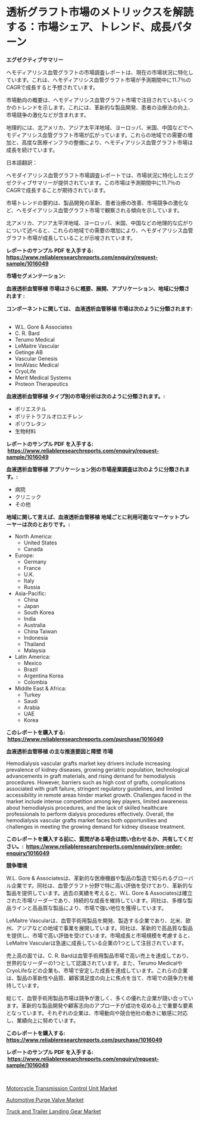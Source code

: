 <p><h1>透析グラフト市場のメトリックスを解読する：市場シェア、トレンド、成長パターン</h1></p><p><strong>エグゼクティブサマリー</strong></p>
<p><p>ヘモディアリシス血管グラフトの市場調査レポートは、現在の市場状況に特化しています。これは、ヘモディアリシス血管グラフト市場が予測期間中に11.7％のCAGRで成長すると予想されています。</p><p>市場動向の概要は、ヘモディアリシス血管グラフト市場で注目されているいくつかのトレンドを示します。これには、革新的な製品開発、患者の治療法の向上、市場競争の激化などが含まれます。</p><p>地理的には、北アメリカ、アジア太平洋地域、ヨーロッパ、米国、中国などでヘモディアリシス血管グラフト市場が広がっています。これらの地域での需要の増加と、高度な医療インフラの整備により、ヘモディアリシス血管グラフト市場は成長を続けています。</p><p>日本語翻訳：</p><p>ヘモダイアリシス血管グラフト市場調査レポートでは、市場状況に特化したエグゼクティブサマリーが提供されています。この市場は予測期間中に11.7％のCAGRで成長することが期待されています。</p><p>市場トレンドの要約は、製品開発の革新、患者治療の改善、市場競争の激化など、ヘモダイアリシス血管グラフト市場で観察される傾向を示しています。</p><p>北アメリカ、アジア太平洋地域、ヨーロッパ、米国、中国などの地理的な広がりについて述べると、これらの地域での需要の増加により、ヘモダイアリシス血管グラフト市場が成長していることが示唆されています。</p></p>
<p><strong>レポートのサンプル PDF を入手する: <a href="https://www.reliableresearchreports.com/enquiry/request-sample/1016049">https://www.reliableresearchreports.com/enquiry/request-sample/1016049</a></strong></p>
<p><strong>市場セグメンテーション:</strong></p>
<p><strong> 血液透析血管移植 市場はさらに概要、展開、アプリケーション、地域に分類されます :</strong></p>
<p><strong>コンポーネントに関しては、 血液透析血管移植 市場は次のように分類されます: &nbsp;</strong></p>
<p><ul><li>W.L. Gore & Associates</li><li>C. R. Bard</li><li>Terumo Medical</li><li>LeMaitre Vascular</li><li>Getinge AB</li><li>Vascular Genesis</li><li>InnAVasc Medical</li><li>CryoLife</li><li>Merit Medical Systems</li><li>Proteon Therapeutics</li></ul></p>
<p><strong> 血液透析血管移植 タイプ別の市場分析は次のように分類されます。:</strong></p>
<p><ul><li>ポリエステル</li><li>ポリテトラフルオロエチレン</li><li>ポリウレタン</li><li>生物材料</li></ul></p>
<p><strong>レポートのサンプル PDF を入手する: &nbsp;<a href="https://www.reliableresearchreports.com/enquiry/request-sample/1016049">https://www.reliableresearchreports.com/enquiry/request-sample/1016049</a></strong></p>
<p><strong> 血液透析血管移植 アプリケーション別の市場産業調査は次のように分類されます。:</strong></p>
<p><ul><li>病院</li><li>クリニック</li><li>その他</li></ul></p>
<p><strong>地域に関して言えば、血液透析血管移植 地域ごとに利用可能なマーケットプレーヤーは次のとおりです。:</strong></p>
<p><ul>
    <li>
        North America:
        <ul>
            <li>United States</li>
            <li>Canada</li>
        </ul>
    </li>
    <li>
        Europe:
        <ul>
            <li>Germany</li>
            <li>France</li>
            <li>U.K.</li>
            <li>Italy</li>
            <li>Russia</li>
        </ul>
    </li>
    <li>
        Asia-Pacific:
        <ul>
            <li>China</li>
            <li>Japan</li>
            <li>South Korea</li>
            <li>India</li>
            <li>Australia</li>
            <li>China Taiwan</li>
            <li>Indonesia</li>
            <li>Thailand</li>
            <li>Malaysia</li>
        </ul>
    </li>
    <li>
        Latin America:
        <ul>
            <li>Mexico</li>
            <li>Brazil</li>
            <li>Argentina Korea</li>
            <li>Colombia</li>
        </ul>
    </li>
    <li>
        Middle East & Africa:
        <ul>
            <li>Turkey</li>
            <li>Saudi</li>
            <li>Arabia</li>
            <li>UAE</li>
            <li>Korea</li>
        </ul>
    </li>
    </ul></p>
<p><strong>このレポートを購入する: &nbsp;<a href="https://www.reliableresearchreports.com/purchase/1016049">https://www.reliableresearchreports.com/purchase/1016049</a></strong></p>
<p><strong>血液透析血管移植 の主な推進要因と障壁 市場</strong></p>
<p><p>Hemodialysis vascular grafts market key drivers include increasing prevalence of kidney diseases, growing geriatric population, technological advancements in graft materials, and rising demand for hemodialysis procedures. However, barriers such as high cost of grafts, complications associated with graft failure, stringent regulatory guidelines, and limited accessibility in remote areas hinder market growth. Challenges faced in the market include intense competition among key players, limited awareness about hemodialysis procedures, and the lack of skilled healthcare professionals to perform dialysis procedures effectively. Overall, the hemodialysis vascular grafts market faces both opportunities and challenges in meeting the growing demand for kidney disease treatment.</p></p>
<p><strong>このレポートを購入する前に、質問がある場合は問い合わせるか、共有してください。:&nbsp; <a href="https://www.reliableresearchreports.com/enquiry/pre-order-enquiry/1016049">https://www.reliableresearchreports.com/enquiry/pre-order-enquiry/1016049</a></strong></p>
<p><strong>競争環境</strong></p>
<p><p>W.L. Gore & Associatesは、革新的な医療機器や製品の製造で知られるグローバル企業です。同社は、血管グラフト分野で特に高い評価を受けており、革新的な製品を提供しています。過去の実績を考えると、W.L. Gore & Associatesは確立された市場リーダーであり、持続的な成長を維持しています。同社は、多様な製品ラインと高品質な製品により、市場で強い地位を獲得しています。</p><p>LeMaitre Vascularは、血管手術用製品を開発、製造する企業であり、北米、欧州、アジアなどの地域で事業を展開しています。同社は、革新的で高品質な製品を提供し、市場で高い評価を受けています。市場成長と市場規模を考慮すると、LeMaitre Vascularは急速に成長している企業の1つとして注目されています。</p><p>売上高の面では、C. R. Bardは血管手術用製品市場で高い売上を達成しており、世界的なリーダーの1つとして認識されています。また、Terumo MedicalやCryoLifeなどの企業も、市場で安定した成長を達成しています。これらの企業は、製品の革新性や品質、顧客満足度の向上に焦点を当て、市場での競争力を維持しています。</p><p>総じて、血管手術用製品市場は競争が激しく、多くの優れた企業が競い合っています。革新的な製品開発や顧客志向のアプローチが成功を収める上で重要な要素となっています。それぞれの企業は、市場動向や競合他社の動きに敏感に対応し、業績向上に努めています。</p></p>
<p><strong>このレポートを購入する: &nbsp; <a href="https://www.reliableresearchreports.com/purchase/1016049">https://www.reliableresearchreports.com/purchase/1016049</a></strong></p>
<p><strong>レポートのサンプル PDF を入手する: &nbsp;<a href="https://www.reliableresearchreports.com/enquiry/request-sample/1016049">https://www.reliableresearchreports.com/enquiry/request-sample/1016049</a></strong><strong></strong></p>
<p>&nbsp;</p>
<p><p><a href="https://copper-carbon-84f.notion.site/Motorcycle-Transmission-Control-Unit-Market-Size-Global-Industry-Overview-Market-Segmentation-and--5dee2d5011184d0ab5a6d06bfac2f142">Motorcycle Transmission Control Unit Market</a></p><p><a href="https://cedar-agate-3da.notion.site/Automotive-Purge-Valve-Market-Size-Focuses-on-Market-Dynamics-In-Depth-Analysis-and-Future-Projecti-1efc35e3a00e4371b6a2b8f5f5d2ff31">Automotive Purge Valve Market</a></p><p><a href="https://circular-yam-9b9.notion.site/Insights-into-Truck-and-Trailer-Landing-Gear-Market-Size-Analysing-Market-Share-Trends-and-Growth-32532c6cd3874528aa4e2abdb4ae0c34">Truck and Trailer Landing Gear Market</a></p></p>